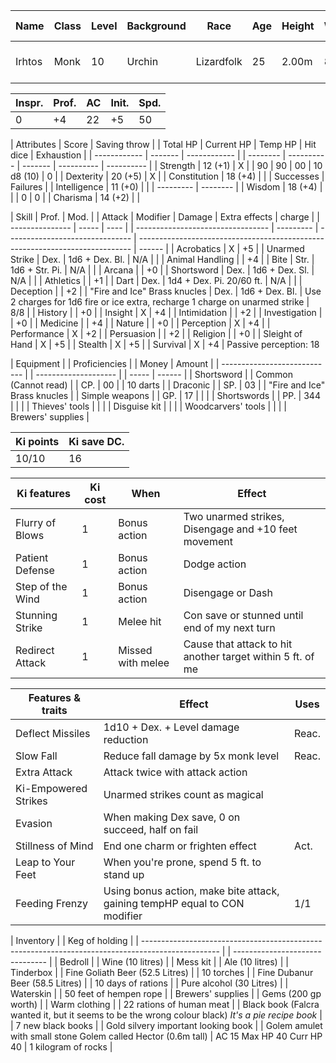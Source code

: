 | Name   | Class | Level | Background | Race       | Age | Height | Weight | Eyes  | Scales | Frills | Birthday       | Year | Constellation | Current date        |
| ------ | ----- | ----- | ---------- | ---------- | --- | ------ | ------ | ----- | ------ | ------ | -------------- | ---- | ------------- | ------------------- |
| Irhtos | Monk  | 10    | Urchin     | Lizardfolk | 25  | 2.00m  | 89kg   | XXXXX | Green  | None   | 13th of spring | 8006 | XXXXXXXXXXXXX | 8031 42th of autumn |

| Inspr. | Prof. | AC  | Init. | Spd. |
| ------ | ----- | --- | ----- | ---- |
| 0      | +4    | 22  | +5    | 50   | (22 AC normally)

| Attributes   | Score   | Saving throw |  | Total HP | Current HP | Temp HP | Hit dice   | Exhaustion |
| ------------ | ------- | ------------ |  | -------- | ---------- | ------- | ---------- | ---------- |
| Strength     | 12 (+1) | X            |  | 90       | 90         | 00      | 10 d8 (10) | 0          |
| Dexterity    | 20 (+5) | X            |
| Constitution | 18 (+4) |              |  | Successes | Failures |
| Intelligence | 11 (+0) |              |  | --------- | -------- |
| Wisdom       | 18 (+4) |              |  | 0         | 0        |
| Charisma     | 14 (+2) |              |

| Skill           | Prof. | Mod. |  | Attack                            | Modifier  | Damage                          | Extra effects                                                                | charge |
| --------------- | ----- | ---- |  | --------------------------------- | --------- | ------------------------------- | ---------------------------------------------------------------------------- | ------ |
| Acrobatics      | X     | +5   |  | Unarmed Strike                    | Dex.      | 1d6 + Dex. Bl.                  | N/A                                                                          |        |
| Animal Handling |       | +4   |  | Bite                              | Str.      | 1d6 + Str. Pi.                  | N/A                                                                          |        |
| Arcana          |       | +0   |  | Shortsword                        | Dex.      | 1d6 + Dex. Sl.                  | N/A                                                                          |        |
| Athletics       |       | +1   |  | Dart                              | Dex.      | 1d4 + Dex. Pi. 20/60 ft.        | N/A                                                                          |        |
| Deception       |       | +2   |  | "Fire and Ice" Brass knucles      | Dex.      | 1d6 + Dex. Bl.                  | Use 2 charges for 1d6 fire or ice extra, recharge 1 charge on unarmed strike | 8/8    |
| History         |       | +0   |
| Insight         | X     | +4   |
| Intimidation    |       | +2   |
| Investigation   |       | +0   |
| Medicine        |       | +4   |
| Nature          |       | +0   |
| Perception      | X     | +4   |
| Performance     | X     | +2   |
| Persuasion      |       | +2   |
| Religion        |       | +0   |
| Sleight of Hand | X     | +5   |
| Stealth         | X     | +5   |
| Survival        | X     | +4   | Passive perception: 18

| Equipment                    |  | Proficiencies        |  | Money | Amount |
| ---------------------------- |  | -------------------- |  | ----- | ------ |
| Shortsword                   |  | Common (Cannot read) |  | CP.   | 00     |
| 10 darts                     |  | Draconic             |  | SP.   | 03     |
| "Fire and Ice" Brass knucles |  | Simple weapons       |  | GP.   | 17     |
|                              |  | Shortswords          |  | PP.   | 344    |
|                              |  | Thieves' tools       |
|                              |  | Disguise kit         |
|                              |  | Woodcarvers' tools   |
|                              |  | Brewers' supplies    |

| Ki points | Ki save DC. |
| --------- | ----------- |
| 10/10     | 16          |

| Ki features      | Ki cost | When              | Effect                                                     |
| ---------------- | ------- | ----------------- | ---------------------------------------------------------- |
| Flurry of Blows  | 1       | Bonus action      | Two unarmed strikes, Disengage and +10 feet movement       |
| Patient Defense  | 1       | Bonus action      | Dodge action                                               |
| Step of the Wind | 1       | Bonus action      | Disengage or Dash                                          |
| Stunning Strike  | 1       | Melee hit         | Con save or stunned until end of my next turn              |
| Redirect Attack  | 1       | Missed with melee | Cause that attack to hit another target within 5 ft. of me |

| Features & traits    | Effect                                                                     | Uses  |
| -------------------- | -------------------------------------------------------------------------- | ----- |
| Deflect Missiles     | 1d10 + Dex. + Level damage reduction                                       | Reac. |
| Slow Fall            | Reduce fall damage by 5x monk level                                        | Reac. |
| Extra Attack         | Attack twice with attack action                                            |       |
| Ki-Empowered Strikes | Unarmed strikes count as magical                                           |       |
| Evasion              | When making Dex save, 0 on succeed, half on fail                           |       |
| Stillness of Mind    | End one charm or frighten effect                                           | Act.  |
| Leap to Your Feet    | When you're prone, spend 5 ft. to stand up                                 |       |
| Feeding Frenzy       | Using bonus action, make bite attack, gaining tempHP equal to CON modifier | 1/1   |

| Inventory                                                                                         |  | Keg of holding                  |
| ------------------------------------------------------------------------------------------------- |  | ------------------------------- |
| Bedroll                                                                                           |  | Wine (10 litres)                |
| Mess kit                                                                                          |  | Ale  (10 litres)                |
| Tinderbox                                                                                         |  | Fine Goliath Beer (52.5 Litres) |
| 10 torches                                                                                        |  | Fine Dubanur Beer (58.5 Litres) |
| 10 days of rations                                                                                |  | Pure alcohol (30 Litres)        |
| Waterskin                                                                                         |
| 50 feet of hempen rope                                                                            |
| Brewers' supplies                                                                                 |
| Gems (200 gp worth)                                                                               |
| Warm clothing                                                                                     |
| 22 rations of human meat                                                                          |
| Black book (Falcra wanted it, but it seems to be the wrong colour black) *It's a pie recipe book* |
| 7 new black books                                                                                 |
| Gold silvery important looking book                                                               |
| Golem amulet with small stone Golem called Hector (0.6m tall)                                     | AC 15 Max HP 40 Curr HP 40
| 1 kilogram of rocks                                                                               |
